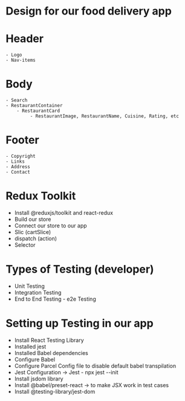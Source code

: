 # Design for our food delivery app

# Header

    - Logo
    - Nav-items

# Body

    - Search
    - RestaurantContainer
        - RestaurantCard
             - RestaurantImage, RestaurantName, Cuisine, Rating, etc

# Footer

    - Copyright
    - Links
    - Address
    - Contact

# Redux Toolkit

- Install @reduxjs/toolkit and react-redux
- Build our store
- Connect our store to our app
- Slic (cartSlice)
- dispatch (action)
- Selector

# Types of Testing (developer)

- Unit Testing
- Integration Testing
- End to End Testing - e2e Testing

# Setting up Testing in our app

- Install React Testing Library
- Installed jest
- Installed Babel dependencies
- Configure Babel
- Configure Parcel Config file to disable default babel transpilation
- Jest Configuration -> Jest - npx jest --init
- Install jsdom library
- Install @babel/preset-react -> to make JSX work in test cases
- Install @testing-library/jest-dom

